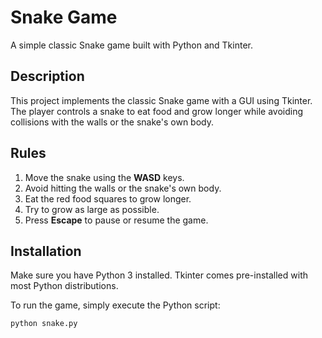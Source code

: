 # Snake Game

A simple classic Snake game built with Python and Tkinter.

## Description

This project implements the classic Snake game with a GUI using Tkinter. The player controls a snake to eat food and grow longer while avoiding collisions with the walls or the snake's own body.

## Rules

1. Move the snake using the **WASD** keys.
2. Avoid hitting the walls or the snake's own body.
3. Eat the red food squares to grow longer.
4. Try to grow as large as possible.
5. Press **Escape** to pause or resume the game.

## Installation

Make sure you have Python 3 installed. Tkinter comes pre-installed with most Python distributions.

To run the game, simply execute the Python script:

```bash
python snake.py
```
